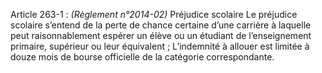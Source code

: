 Article 263-1 : _(Règlement n°2014-02)_ Préjudice scolaire
Le préjudice scolaire s’entend de la perte de chance certaine d’une carrière à laquelle peut raisonnablement espérer un élève ou un étudiant de l’enseignement primaire, supérieur ou leur équivalent ;
L’indemnité à allouer est limitée à douze mois de bourse officielle de la catégorie correspondante.